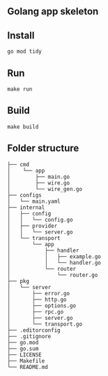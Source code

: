 ## Golang app skeleton

## Install

```shell
go mod tidy
```

## Run

```shell
make run
```

## Build

```shell
make build
```

## Folder structure

```
├── cmd
│    └── app
│        ├── main.go
│        ├── wire.go
│        └── wire_gen.go
├── configs
│   └── main.yaml
├── internal
│   ├── config
│   │   └── config.go
│   ├── provider
│   │   └── server.go
│   └── transport
│       └── app
│           ├── handler
│           │   ├── example.go
│           │   └── handler.go
│           └── router
│               └── router.go
├── pkg
│   └── server
│       ├── error.go
│       ├── http.go
│       ├── options.go
│       ├── rpc.go
│       ├── server.go
│       └── transport.go
├── .editorconfig
├── .gitignore
├── go.mod
├── go.sum
├── LICENSE
├── Makefile
└── README.md
```
